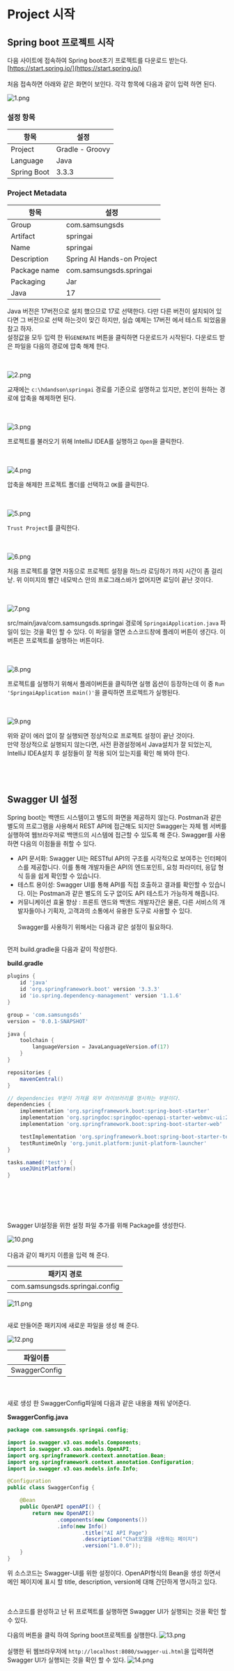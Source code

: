 # Project 시작


## Spring boot 프로젝트 시작

다음 사이트에 접속하여 Spring boot초기 프로젝트를 다운로드 받는다.<br>
[https://start.spring.io/](https://start.spring.io/)
<br><br>
처음 접속하면 아래와 같은 화면이 보인다. 각각 항목에 다음과 같이 입력 하면 된다.

![1.png](img/01/1.png)

### 설정 항목
| 항목          | 설정              |
|-------------|-----------------|
| Project     | Gradle - Groovy |
| Language    | Java            |
| Spring Boot | 3.3.3           |

### Project Metadata
| 항목           | 설정                         |
|--------------|----------------------------|
| Group        | com.samsungsds             |
| Artifact     | springai                   |
| Name         | springai                   |
| Description  | Spring AI Hands-on Project |
| Package name | com.samsungsds.springai    |
| Packaging    | Jar                        |
| Java         | 17                         |

Java 버전은 17버전으로 설치 했으므로 17로 선택한다. 다만 다른 버전이 설치되어 있다면 그 버전으로 선택 하는것이 맞긴 하지만, 실습 예제는 17버전 에서 테스트 되었음을 참고 하자.  
설정값을 모두 입력 한 뒤`GENERATE` 버튼을 클릭하면 다운로드가 시작된다. 다운로드 받은 파일을 다음의 경로에 압축 해제 한다. 
<br><br><br>

![2.png](img/01/2.png)

교재에는 `c:\hdandson\springai` 경로를 기준으로 설명하고 있지만, 본인이 원하는 경로에 압축을 해제하면 된다. 
<br><br><br>

![3.png](img/01/3.png)

프로젝트를 불러오기 위해 IntelliJ IDEA를 실행하고 `Open`을 클릭한다.
<br><br><br>

![4.png](img/01/4.png)

압축을 해제한 프로젝트 폴더를 선택하고 `OK`를 클릭한다.
<br><br><br>

![5.png](img/01/5.png)

`Trust Project`를 클릭한다.
<br><br><br>

![6.png](img/01/6.png)

처음 프로젝트를 열면 자동으로 프로젝트 설정을 하느라 로딩하기 까지 시간이 좀 걸리낟. 위 이미지의 빨간 네모박스 안의 프로그래스바가 없어지면 로딩이 끝난 것이다. 
<br><br><br>

![7.png](img/01/7.png)

src/main/java/com.samsungsds.springai 경로에 `SpringaiApplication.java` 파일이 있는 것을 확인 할 수 있다. 이 파일을 열면 소스코드창에 플레이 버튼이 생긴다. 이 버튼은 프로젝트를 실행하는 버튼이다.
<br><br><br>

![8.png](img/01/8.png)

프로젝트를 실행하기 위해서 플레이버튼을 클릭하면 실행 옵션이 등장하는데 이 중 `Run 'SpringaiApplication main()'`을 클릭하면 프로젝트가 실행된다.
<br><br><br>

![9.png](img/01/9.png)

위와 같이 에러 없이 잘 실행되면 정상적으로 프로젝트 설정이 끝난 것이다.<br>
만약 정상적으로 실행되지 않는다면, 사전 환경설정에서 Java설치가 잘 되었는지, IntelliJ IDEA설치 후 설정들이 잘 적용 되어 있는지를 확인 해 봐야 한다. 
<br><br><br><br>


## Swagger UI 설정
Spring boot는 백앤드 시스템이고 별도의 화면을 제공하지 않는다. Postman과 같은 별도의 프로그램을 사용해서 REST API에 접근해도 되지만 Swagger는 자체 웹 서버를 실행하여 웹브라우저로 백앤드의 시스템에 접근할 수 있도록 해 준다. 
Swagger를 사용하면 다음의 이점들을 취할 수 있다.
<br>
* API 문서화: Swagger UI는 RESTful API의 구조를 시각적으로 보여주는 인터페이스를 제공합니다. 이를 통해 개발자들은 API의 엔드포인트, 요청 파라미터, 응답 형식 등을 쉽게 확인할 수 있습니다. 
* 테스트 용이성: Swagger UI를 통해 API를 직접 호출하고 결과를 확인할 수 있습니다. 이는 Postman과 같은 별도의 도구 없이도 API 테스트가 가능하게 해줍니다. 
* 커뮤니케이션 효율 향상 : 프론트 앤드와 백앤드 개발자간은 물론, 다른 서비스의 개발자들이나 기획자, 고객과의 소통에서 유용한 도구로 사용할 수 있다.
<br><br>
Swagger를 사용하기 위해서는 다음과 같은 설정이 필요하다.
<br><br>

먼저 build.gradle을 다음과 같이 작성한다. 

**build.gradle**
```groovy
plugins {
	id 'java'
	id 'org.springframework.boot' version '3.3.3'
	id 'io.spring.dependency-management' version '1.1.6'
}

group = 'com.samsungsds'
version = '0.0.1-SNAPSHOT'

java {
	toolchain {
		languageVersion = JavaLanguageVersion.of(17)
	}
}

repositories {
	mavenCentral()
}

// dependencies 부분이 가져올 외부 라이브러리를 명시하는 부분이다.
dependencies {
	implementation 'org.springframework.boot:spring-boot-starter'
	implementation 'org.springdoc:springdoc-openapi-starter-webmvc-ui:2.5.0' //	Swagger UI
	implementation 'org.springframework.boot:spring-boot-starter-web'        // Spring boot web  

	testImplementation 'org.springframework.boot:spring-boot-starter-test'
	testRuntimeOnly 'org.junit.platform:junit-platform-launcher'
}

tasks.named('test') {
	useJUnitPlatform()
}


```
<br><br><br><br>

Swagger UI설정을 위한 설정 파일 추가를 위해 Package를 생성한다.

![10.png](img/01/10.png)
<br><br>
다음과 같이 패키지 이름을 입력 해 준다. 

| 패키지 경로                         | 
|--------------------------------|
| com.samsungsds.springai.config | 

![11.png](img/01/11.png)
<br><br>

새로 만들어준 패키지에 새로운 파일을 생성 해 준다. 

![12.png](img/01/12.png)

| 파일이름          |
|---------------|
| SwaggerConfig |

<br><br>
새로 생성 한 SwaggerConfig파일에 다음과 같은 내용을 채워 넣어준다. 

**SwaggerConfig.java**
```java
package com.samsungsds.springai.config;

import io.swagger.v3.oas.models.Components;
import io.swagger.v3.oas.models.OpenAPI;
import org.springframework.context.annotation.Bean;
import org.springframework.context.annotation.Configuration;
import io.swagger.v3.oas.models.info.Info;

@Configuration
public class SwaggerConfig {

    @Bean
    public OpenAPI openAPI() {
        return new OpenAPI()
                .components(new Components())
                .info(new Info()
                        .title("AI API Page")
                        .description("Chat모델을 사용하는 페이지")
                        .version("1.0.0"));
    }
}

```
위 소스코드는 Swagger-UI를 위한 설정이다. OpenAPI형식의 Bean을 생성 하면서 메인 페이지에 표시 할 title, description, version에 대해 간단하게 명시하고 있다. 


<br><br>
소스코드를 완성하고 난 뒤 프로젝트를 실행하면 Swagger UI가 실행되는 것을 확인 할 수 있다.

다음의 버튼을 클릭 하여 Spring boot프로젝트를 실행한다. 
![13.png](img/01/13.png)
<br><br>
실행한 뒤 웹브라우저에 `http://localhost:8080/swagger-ui.html`을 입력하면 Swagger UI가 실행되는 것을 확인 할 수 있다.
![14.png](img/01/14.png)
<br><br>

